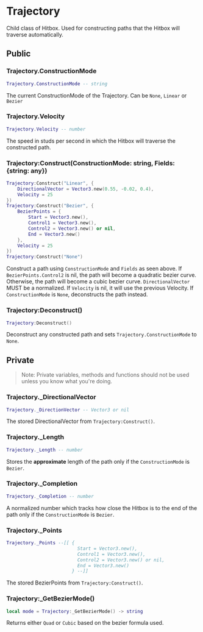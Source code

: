 # Trajectory
Child class of Hitbox. Used for constructing paths that the Hitbox will traverse automatically.

## Public
### Trajectory.ConstructionMode
```lua
Trajectory.ConstructionMode -- string
```
The current ConstructionMode of the Trajectory. Can be `None`, `Linear` or `Bezier`
### Trajectory.Velocity
```lua
Trajectory.Velocity -- number
```
The speed in studs per second in which the Hitbox will traverse the constructed path.
### Trajectory:Construct(ConstructionMode: string, Fields: {string: any})
```lua
Trajectory:Construct("Linear", {
    DirectionalVector = Vector3.new(0.55, -0.02, 0.4),
    Velocity = 25
})
Trajectory:Construct("Bezier", {
    BezierPoints = {
        Start = Vector3.new(),
        Control1 = Vector3.new(),
        Control2 = Vector3.new() or nil,
        End = Vector3.new()
    },
    Velocity = 25
})
Trajectory:Construct("None")
```
Construct a path using `ConstructionMode` and `Fields` as seen above. If `BezierPoints.Control2` is nil, the path will become a quadratic bezier curve. Otherwise, the path will become a cubic bezier curve. `DirectionalVector` MUST be a normalized. If `Velocity` is nil, it will use the previous Velocity. If `ConstructionMode` is `None`, deconstructs the path instead.
### Trajectory:Deconstruct()
```lua
Trajectory:Deconstruct()
```
Deconstruct any constructed path and sets `Trajectory.ConstructionMode` to `None`.

## Private
> Note: Private variables, methods and functions should not be used unless you know what you're doing.
### Trajectory._DirectionalVector
```lua
Trajectory._DirectionVector -- Vector3 or nil
```
The stored DirectionalVector from `Trajectory:Construct()`.
### Trajectory._Length
```lua
Trajectory._Length -- number
```
Stores the **approximate** length of the path only if the `ConstructionMode` is `Bezier`.
### Trajectory._Completion
```lua
Trajectory._Completion -- number
```
A normalized number which tracks how close the Hitbox is to the end of the path only if the `ConstructionMode` is `Bezier`.
### Trajectory._Points
```lua
Trajectory._Points --[[ {
                          Start = Vector3.new(),
                          Control1 = Vector3.new(),
                          Control2 = Vector3.new() or nil,
                          End = Vector3.new()
                        } --]]
```
The stored BezierPoints from `Trajectory:Construct()`.
### Trajectory:_GetBezierMode()
```lua
local mode = Trajectory:_GetBezierMode() -> string
```
Returns either `Quad` or `Cubic` based on the bezier formula used.
